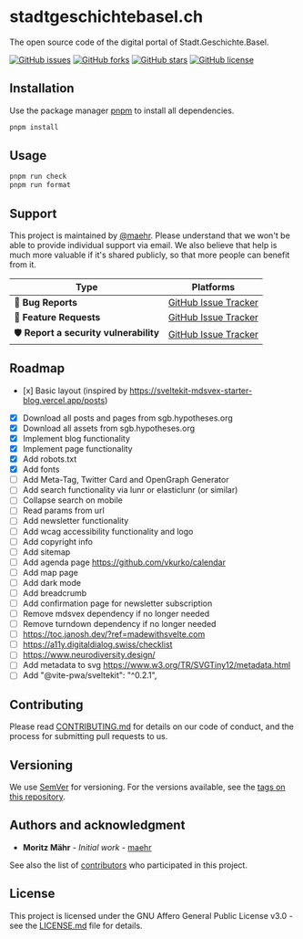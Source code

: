 # stadtgeschichtebasel.ch

The open source code of the digital portal of Stadt.Geschichte.Basel.

[![GitHub issues](https://img.shields.io/github/issues/Stadt-Geschichte-Basel/stadtgeschichtebasel.ch.svg)](https://github.com/Stadt-Geschichte-Basel/stadtgeschichtebasel.ch/issues)
[![GitHub forks](https://img.shields.io/github/forks/Stadt-Geschichte-Basel/stadtgeschichtebasel.ch.svg)](https://github.com/Stadt-Geschichte-Basel/stadtgeschichtebasel.ch/network)
[![GitHub stars](https://img.shields.io/github/stars/Stadt-Geschichte-Basel/stadtgeschichtebasel.ch.svg)](https://github.com/Stadt-Geschichte-Basel/stadtgeschichtebasel.ch/stargazers)
[![GitHub license](https://img.shields.io/github/license/Stadt-Geschichte-Basel/stadtgeschichtebasel.ch.svg)](https://github.com/Stadt-Geschichte-Basel/stadtgeschichtebasel.ch/blob/main/LICENSE.md)

## Installation

Use the package manager [pnpm](https://pnpm.io/installation) to install all dependencies.

```bash
pnpm install
```

## Usage

```bash
pnpm run check
pnpm run format
```

## Support

This project is maintained by [@maehr](https://github.com/maehr). Please understand that we won't be able to provide individual support via email. We also believe that help is much more valuable if it's shared publicly, so that more people can benefit from it.

| Type                                  | Platforms                                                                                        |
| ------------------------------------- | ------------------------------------------------------------------------------------------------ |
| 🚨 **Bug Reports**                    | [GitHub Issue Tracker](https://github.com/Stadt-Geschichte-Basel/stadtgeschichtebasel.ch/issues) |
| 🎁 **Feature Requests**               | [GitHub Issue Tracker](https://github.com/Stadt-Geschichte-Basel/stadtgeschichtebasel.ch/issues) |
| 🛡 **Report a security vulnerability** | [GitHub Issue Tracker](https://github.com/Stadt-Geschichte-Basel/stadtgeschichtebasel.ch/issues) |

## Roadmap

- [x] Basic layout (inspired by <https://sveltekit-mdsvex-starter-blog.vercel.app/posts>)
- [x] Download all posts and pages from sgb.hypotheses.org
- [x] Download all assets from sgb.hypotheses.org
- [x] Implement blog functionality
- [x] Implement page functionality
- [x] Add robots.txt
- [x] Add fonts
- [ ] Add Meta-Tag, Twitter Card and OpenGraph Generator
- [ ] Add search functionality via lunr or elasticlunr (or similar)
- [ ] Collapse search on mobile
- [ ] Read params from url
- [ ] Add newsletter functionality
- [ ] Add wcag accessibility functionality and logo
- [ ] Add copyright info
- [ ] Add sitemap
- [ ] Add agenda page <https://github.com/vkurko/calendar>
- [ ] Add map page
- [ ] Add dark mode
- [ ] Add breadcrumb
- [ ] Add confirmation page for newsletter subscription
- [ ] Remove mdsvex dependency if no longer needed
- [ ] Remove turndown dependency if no longer needed
- [ ] <https://toc.janosh.dev/?ref=madewithsvelte.com>
- [ ] <https://a11y.digitaldialog.swiss/checklist>
- [ ] <https://www.neurodiversity.design/>
- [ ] Add metadata to svg <https://www.w3.org/TR/SVGTiny12/metadata.html>
- [ ] Add "@vite-pwa/sveltekit": "^0.2.1",

## Contributing

Please read [CONTRIBUTING.md](CONTRIBUTING.md) for details on our code of conduct, and the process for submitting pull requests to us.

## Versioning

We use [SemVer](http://semver.org/) for versioning. For the versions available, see the [tags on this repository](https://github.com/Stadt-Geschichte-Basel/stadtgeschichtebasel.ch/tags).

## Authors and acknowledgment

- **Moritz Mähr** - _Initial work_ - [maehr](https://github.com/maehr)

See also the list of [contributors](https://github.com/Stadt-Geschichte-Basel/stadtgeschichtebasel.ch/graphs/contributors) who participated in this project.

## License

This project is licensed under the GNU Affero General Public License v3.0 - see the [LICENSE.md](LICENSE.md) file for details.
